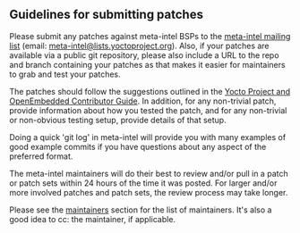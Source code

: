 ## Guidelines for submitting patches

Please submit any patches against meta-intel BSPs to the
[meta-intel mailing list](https://lists.yoctoproject.org/g/meta-intel)
(email: meta-intel@lists.yoctoproject.org). Also, if your patches are
available via a public git repository, please also include a URL to
the repo and branch containing your patches as that makes it easier
for maintainers to grab and test your patches.

The patches should follow the suggestions outlined in the
[Yocto Project and OpenEmbedded Contributor Guide](https://docs.yoctoproject.org/dev/contributor-guide/index.html).
In addition, for any non-trivial patch, provide information about how you
tested the patch, and for any non-trivial or non-obvious testing
setup, provide details of that setup.

Doing a quick 'git log' in meta-intel will provide you with many
examples of good example commits if you have questions about any
aspect of the preferred format.

The meta-intel maintainers will do their best to review and/or pull in
a patch or patch sets within 24 hours of the time it was posted.  For
larger and/or more involved patches and patch sets, the review process
may take longer.

Please see the [maintainers](../README.md#maintainers) section for the list of maintainers. It's also
a good idea to cc: the maintainer, if applicable.

